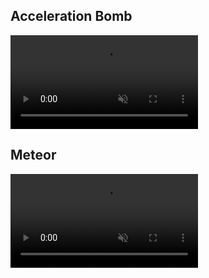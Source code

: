 
## Acceleration Bomb

<video src='video/accel-bomb.mp4' controls loop muted autoplay>
</video>

## Meteor

<video src='video/meteor.mp4' controls loop muted autoplay>
</video>

